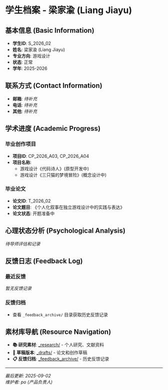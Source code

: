 # 学生档案 - 梁家渝 (Liang Jiayu)

## 基本信息 (Basic Information)

- **学生ID**: S_2026_02
- **姓名**: 梁家渝 (Liang Jiayu)
- **专业方向**: 游戏设计
- **状态**: 正常
- **学年**: 2025-2026

## 联系方式 (Contact Information)

- **邮箱**: *待补充*
- **电话**: *待补充*
- **其他**: *待补充*

## 学术进度 (Academic Progress)

### 毕业创作项目
- **项目ID**: CP_2026_A03, CP_2026_A04
- **项目名称**: 
  - 游戏设计《代码诗人》(原型开发中)
  - 游戏设计《三只猫的梦境冒险》(概念设计中)

### 毕业论文
- **论文ID**: T_2026_02
- **论文题目**: 《个人化叙事在独立游戏设计中的实践与表达》
- **论文状态**: 开题准备中

## 心理状态分析 (Psychological Analysis)

*待导师评估和记录*

## 反馈日志 (Feedback Log)

### 最近反馈
*暂无反馈记录*

### 反馈归档
- 查看 `_feedback_archive/` 目录获取历史反馈记录

## 素材库导航 (Resource Navigation)

- **📚 研究素材**: [_research/](./_research/) - 个人研究、文献资料
- **📝 草稿版本**: [_drafts/](./_drafts/) - 论文和创作草稿
- **📋 反馈归档**: [_feedback_archive/](./_feedback_archive/) - 历史反馈记录

---

*最后更新: 2025-09-02*  
*维护者: po (产品负责人)*
